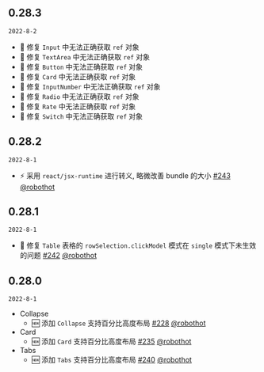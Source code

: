 ## 0.28.3

`2022-8-2`

- 🐞 修复 `Input` 中无法正确获取 `ref` 对象
- 🐞 修复 `TextArea` 中无法正确获取 `ref` 对象
- 🐞 修复 `Button` 中无法正确获取 `ref` 对象
- 🐞 修复 `Card` 中无法正确获取 `ref` 对象
- 🐞 修复 `InputNumber` 中无法正确获取 `ref` 对象
- 🐞 修复 `Radio` 中无法正确获取 `ref` 对象
- 🐞 修复 `Rate` 中无法正确获取 `ref` 对象
- 🐞 修复 `Switch` 中无法正确获取 `ref` 对象

## 0.28.2

`2022-8-1`

- ⚡️ 采用 `react/jsx-runtime` 进行转义, 略微改善 bundle 的大小 [#243](https://github.com/Web-Lif/fast-ui/pull/243) [@robothot](https://github.com/robothot)

## 0.28.1

`2022-8-1`

- 🐞 修复 `Table` 表格的 `rowSelection.clickModel` 模式在 `single` 模式下未生效的问题 [#242](https://github.com/Web-Lif/fast-ui/pull/242) [@robothot](https://github.com/robothot)

## 0.28.0

`2022-8-1`

- Collapse
  - 🆕 添加 `Collapse` 支持百分比高度布局 [#228](https://github.com/Web-Lif/fast-ui/pull/228) [@robothot](https://github.com/robothot)
- Card
  - 🆕 添加 `Card` 支持百分比高度布局 [#235](https://github.com/Web-Lif/fast-ui/pull/235) [@robothot](https://github.com/robothot)
- Tabs
  - 🆕 添加 `Tabs` 支持百分比高度布局 [#240](https://github.com/Web-Lif/fast-ui/pull/240) [@robothot](https://github.com/robothot)
